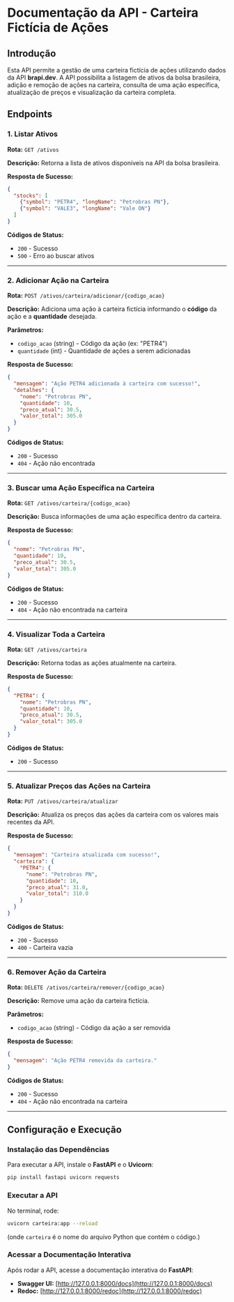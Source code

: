 # Documentação da API - Carteira Fictícia de Ações

## Introdução
Esta API permite a gestão de uma carteira fictícia de ações utilizando dados da API **brapi.dev**. A API possibilita a listagem de ativos da bolsa brasileira, adição e remoção de ações na carteira, consulta de uma ação específica, atualização de preços e visualização da carteira completa.

## Endpoints

### 1. **Listar Ativos**
**Rota:** `GET /ativos`

**Descrição:** Retorna a lista de ativos disponíveis na API da bolsa brasileira.

**Resposta de Sucesso:**
```json
{
  "stocks": [
    {"symbol": "PETR4", "longName": "Petrobras PN"},
    {"symbol": "VALE3", "longName": "Vale ON"}
  ]
}
```

**Códigos de Status:**
- `200` - Sucesso
- `500` - Erro ao buscar ativos

---

### 2. **Adicionar Ação na Carteira**
**Rota:** `POST /ativos/carteira/adicionar/{codigo_acao}`

**Descrição:** Adiciona uma ação à carteira fictícia informando o **código** da ação e a **quantidade** desejada.

**Parâmetros:**
- `codigo_acao` (string) - Código da ação (ex: "PETR4")
- `quantidade` (int) - Quantidade de ações a serem adicionadas

**Resposta de Sucesso:**
```json
{
  "mensagem": "Ação PETR4 adicionada à carteira com sucesso!",
  "detalhes": {
    "nome": "Petrobras PN",
    "quantidade": 10,
    "preco_atual": 30.5,
    "valor_total": 305.0
  }
}
```

**Códigos de Status:**
- `200` - Sucesso
- `404` - Ação não encontrada

---

### 3. **Buscar uma Ação Específica na Carteira**
**Rota:** `GET /ativos/carteira/{codigo_acao}`

**Descrição:** Busca informações de uma ação específica dentro da carteira.

**Resposta de Sucesso:**
```json
{
  "nome": "Petrobras PN",
  "quantidade": 10,
  "preco_atual": 30.5,
  "valor_total": 305.0
}
```

**Códigos de Status:**
- `200` - Sucesso
- `404` - Ação não encontrada na carteira

---

### 4. **Visualizar Toda a Carteira**
**Rota:** `GET /ativos/carteira`

**Descrição:** Retorna todas as ações atualmente na carteira.

**Resposta de Sucesso:**
```json
{
  "PETR4": {
    "nome": "Petrobras PN",
    "quantidade": 10,
    "preco_atual": 30.5,
    "valor_total": 305.0
  }
}
```

**Códigos de Status:**
- `200` - Sucesso

---

### 5. **Atualizar Preços das Ações na Carteira**
**Rota:** `PUT /ativos/carteira/atualizar`

**Descrição:** Atualiza os preços das ações da carteira com os valores mais recentes da API.

**Resposta de Sucesso:**
```json
{
  "mensagem": "Carteira atualizada com sucesso!",
  "carteira": {
    "PETR4": {
      "nome": "Petrobras PN",
      "quantidade": 10,
      "preco_atual": 31.0,
      "valor_total": 310.0
    }
  }
}
```

**Códigos de Status:**
- `200` - Sucesso
- `400` - Carteira vazia

---

### 6. **Remover Ação da Carteira**
**Rota:** `DELETE /ativos/carteira/remover/{codigo_acao}`

**Descrição:** Remove uma ação da carteira fictícia.

**Parâmetros:**
- `codigo_acao` (string) - Código da ação a ser removida

**Resposta de Sucesso:**
```json
{
  "mensagem": "Ação PETR4 removida da carteira."
}
```

**Códigos de Status:**
- `200` - Sucesso
- `404` - Ação não encontrada na carteira

---

## Configuração e Execução
### **Instalação das Dependências**
Para executar a API, instale o **FastAPI** e o **Uvicorn**:
```bash
pip install fastapi uvicorn requests
```

### **Executar a API**
No terminal, rode:
```bash
uvicorn carteira:app --reload
```
(onde `carteira` é o nome do arquivo Python que contém o código.)

### **Acessar a Documentação Interativa**
Após rodar a API, acesse a documentação interativa do **FastAPI**:
- **Swagger UI:** [http://127.0.0.1:8000/docs](http://127.0.0.1:8000/docs)
- **Redoc:** [http://127.0.0.1:8000/redoc](http://127.0.0.1:8000/redoc)


